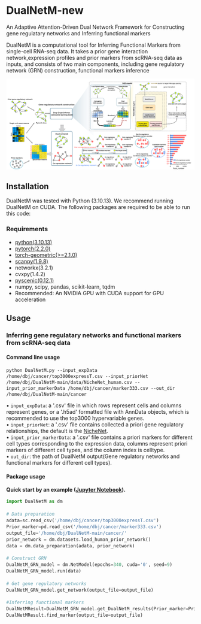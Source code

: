 # DualNetM-new
An Adaptive Attention-Driven Dual Network Framework for Constructing gene regulatary networks and Inferring functional markers

DualNetM is a computational tool for Inferring Functional Markers from single-cell RNA-seq data.
It takes a prior gene interaction network,expression profiles and prior markers from scRNA-seq data as inputs, and consists of two main components, including gene 
regulatory network (GRN) construction, functional markers inference 

![workframe.svg](/workframe.svg)

## Installation
DualNetM was tested with Python (3.10.13). 
We recommend running DualNetM on CUDA. 
The following packages are required to be able to run this code:

### Requirements
- [python(3.10.13)](https://www.python.org/)
- [pytorch(2.2.0)](https://pytorch.org/get-started/locally/) 
- [torch-geometric(>=2.1.0)](https://pytorch-geometric.readthedocs.io/en/latest/notes/installation.html)
- [scanpy(1.9.8)](https://scanpy.readthedocs.io/en/stable/installation.html)
- networkx(3.2.1)
- cvxpy(1.4.2)
- [pyscenic(0.12.1)](https://pyscenic.readthedocs.io/en/latest/installation.html)
- numpy, scipy, pandas, scikit-learn, tqdm
- Recommended: An NVIDIA GPU with CUDA support for GPU acceleration

## Usage 
### Inferring gene regulatary networks and functional markers from scRNA-seq data
#### Command line usage
```
python DualNetM.py --input_expData /home/dbj/cancer/top3000expressT.csv --input_priorNet /home/dbj/DualNetM-main/data/NicheNet_human.csv --input_prior_markerData /home/dbj/cancer/marker333.csv --out_dir /home/dbj/DualNetM-main/cancer
```
• `input_expData`: a '.csv' file in which rows represent cells and columns represent genes, or a '.h5ad' formatted file with AnnData objects, which is recommended to use the top3000 hypervariable genes.  
• `input_priorNet`: a '.csv' file contains collected a priori gene regulatory relationships, the default is the [NicheNet](https://github.com/saeyslab/nichenetr/tree/master/data).  
• `input_prior_markerData`: a '.csv' file contains a priori markers for different cell types corresponding to the expression data, columns represent priori markers of different cell types, and the column index is celltype.  
• `out_dir`: the path of DualNetM output(Gene regulatory networks and functional markers for different cell types).

#### Package usage
**Quick start by an example ([Jupyter Notebook](run.ipynb)).**
```python
import DualNetM as dm

# Data preparation
adata=sc.read_csv('/home/dbj/cancer/top3000expressT.csv')
Prior_marker=pd.read_csv('/home/dbj/cancer/marker333.csv')
output_file='/home/dbj/DualNetM-main/cancer/'
prior_network = dm.datasets.load_human_prior_network()
data = dm.data_preparation(adata, prior_network)

# Construct GRN
DualNetM_GRN_model = dm.NetModel(epochs=340, cuda='0', seed=9)
DualNetM_GRN_model.run(data)

# Get gene regulatory networks
DualNetM_GRN_model.get_network(output_file=output_file)

#Inferring functional markers
DualNetMResult=DualNetM_GRN_model.get_DualNetM_results(Prior_marker=Prior_marker)
DualNetMResult.find_marker(output_file=output_file)
```
